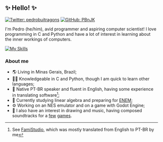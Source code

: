 ## ✨ Hello! ✨
[![Twitter: pedrobuitragons](https://img.shields.io/twitter/follow/pedrobuitragons?style=social)](https://x.com/pedrobuitragons)
[![GitHub: PBnJK](https://img.shields.io/github/followers/PBnJK?label=follow&style=social)](https://github.com/PBnJK)

I'm Pedro (he/him), avid programmer and aspiring computer scientist! I love programming in C and Python and have a lot of interest in learning about the inner workings of computers.

[![My Skills](https://skillicons.dev/icons?i=c,python,go,ubuntu,neovim)](https://skillicons.dev)

### About me
- 🌎️ Living in Minas Gerais, Brazil;
- 👨‍💻 Knowledgeable in C and Python, though I am quick to learn other languages;
- 💬 Native PT-BR speaker and fluent in English, having some experience in translating software[^1];
- 🌱 Currently studying linear algebra and preparing for [ENEM](https://en.wikipedia.org/wiki/Exame_Nacional_do_Ensino_M%C3%A9dio);
- ⚙️ Working on an NES emulator and on a game with Godot Engine;
- 🎵 I also have an interest in drawing and music, having composed soundtracks for a [few](https://intellikat.itch.io/heavy-drinker) [games](https://intellikat.itch.io/quest-for-the-x).

[^1]: See [FamiStudio](https://github.com/BleuBleu/FamiStudio/), which was mostly translated from English to PT-BR by me

<!--
Hello, curious person! These notes are for me, but you're welcome to read them!
- [ ] Add more sections, like project descriptions;
- [ ] Also add more info on my repos (maybe a fancy github-actions thing?)
-->
